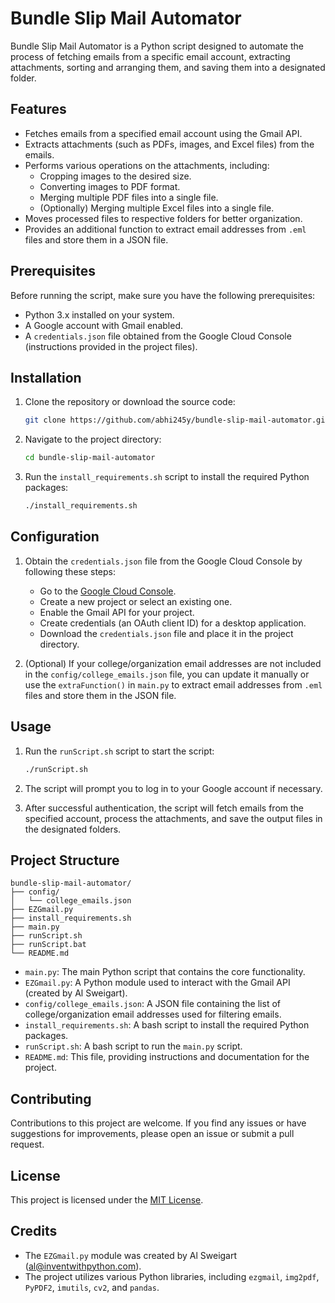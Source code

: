 # Bundle Slip Mail Automator

Bundle Slip Mail Automator is a Python script designed to automate the process of fetching emails from a specific email account, extracting attachments, sorting and arranging them, and saving them into a designated folder.

## Features

- Fetches emails from a specified email account using the Gmail API.
- Extracts attachments (such as PDFs, images, and Excel files) from the emails.
- Performs various operations on the attachments, including:
  - Cropping images to the desired size.
  - Converting images to PDF format.
  - Merging multiple PDF files into a single file.
  - (Optionally) Merging multiple Excel files into a single file.
- Moves processed files to respective folders for better organization.
- Provides an additional function to extract email addresses from `.eml` files and store them in a JSON file.

## Prerequisites

Before running the script, make sure you have the following prerequisites:

- Python 3.x installed on your system.
- A Google account with Gmail enabled.
- A `credentials.json` file obtained from the Google Cloud Console (instructions provided in the project files).

## Installation

1. Clone the repository or download the source code:

   ```bash
   git clone https://github.com/abhi245y/bundle-slip-mail-automator.git
   ```

2. Navigate to the project directory:

   ```bash
   cd bundle-slip-mail-automator
   ```

3. Run the `install_requirements.sh` script to install the required Python packages:

   ```bash
   ./install_requirements.sh
   ```

## Configuration

1. Obtain the `credentials.json` file from the Google Cloud Console by following these steps:
   - Go to the [Google Cloud Console](https://console.cloud.google.com/).
   - Create a new project or select an existing one.
   - Enable the Gmail API for your project.
   - Create credentials (an OAuth client ID) for a desktop application.
   - Download the `credentials.json` file and place it in the project directory.

2. (Optional) If your college/organization email addresses are not included in the `config/college_emails.json` file, you can update it manually or use the `extraFunction()` in `main.py` to extract email addresses from `.eml` files and store them in the JSON file.

## Usage

1. Run the `runScript.sh` script to start the script:

   ```bash
   ./runScript.sh
   ```

2. The script will prompt you to log in to your Google account if necessary.
3. After successful authentication, the script will fetch emails from the specified account, process the attachments, and save the output files in the designated folders.

## Project Structure

```
bundle-slip-mail-automator/
├── config/
│   └── college_emails.json
├── EZGmail.py
├── install_requirements.sh
├── main.py
├── runScript.sh
├── runScript.bat
└── README.md
```

- `main.py`: The main Python script that contains the core functionality.
- `EZGmail.py`: A Python module used to interact with the Gmail API (created by Al Sweigart).
- `config/college_emails.json`: A JSON file containing the list of college/organization email addresses used for filtering emails.
- `install_requirements.sh`: A bash script to install the required Python packages.
- `runScript.sh`: A bash script to run the `main.py` script.
- `README.md`: This file, providing instructions and documentation for the project.

## Contributing

Contributions to this project are welcome. If you find any issues or have suggestions for improvements, please open an issue or submit a pull request.

## License

This project is licensed under the [MIT License](LICENSE).

## Credits

- The `EZGmail.py` module was created by Al Sweigart (al@inventwithpython.com).
- The project utilizes various Python libraries, including `ezgmail`, `img2pdf`, `PyPDF2`, `imutils`, `cv2`, and `pandas`.
